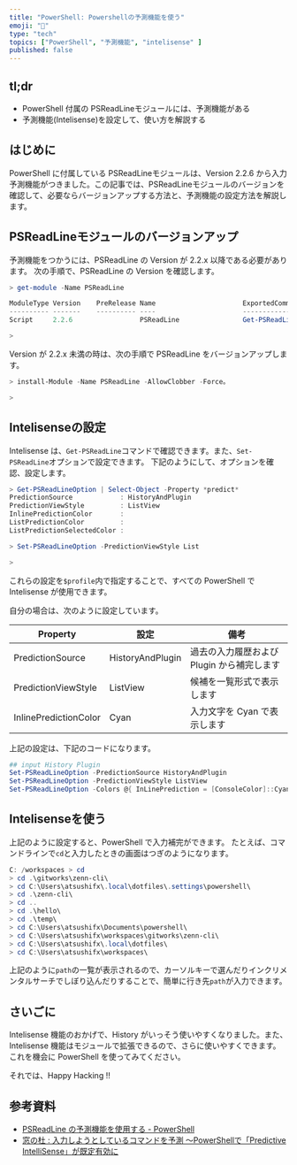 ```yaml
---
title: "PowerShell: Powershellの予測機能を使う"
emoji: "🐢"
type: "tech"
topics: ["PowerShell", "予測機能", "intelisense" ]
published: false
---
```


## tl;dr

- PowerShell 付属の PSReadLineモジュールには、予測機能がある
- 予測機能(Intelisense)を設定して、使い方を解説する

## はじめに

PowerShell に付属している PSReadLineモジュールは、Version 2.2.6 から入力予測機能がつきました。この記事では、PSReadLineモジュールのバージョンを確認して、必要ならバージョンアップする方法と、予測機能の設定方法を解説します。

## PSReadLineモジュールのバージョンアップ

予測機能をつかうには、PSReadLine の Version が 2.2.x 以降である必要があります。
次の手順で、PSReadLine の Version を確認します。

``` PowerShell
> get-module -Name PSReadLine

ModuleType Version    PreRelease Name                      ExportedCommands
---------- -------    ---------- ----                      ----------------
Script     2.2.6                 PSReadLine                Get-PSReadLineKeyHandler, Get-PSReadLineOption, …

>
```

Version が 2.2.x 未満の時は、次の手順で PSReadLine をバージョンアップします。

``` PowerShell
> install-Module -Name PSReadLine -AllowClobber -Force。

>
```

## Intelisenseの設定

Intelisense は、`Get-PSReadLine`コマンドで確認できます。また、`Set-PSReadLine`オプションで設定できます。
下記のようにして、オプションを確認、設定します。

``` PowerShell
> Get-PSReadLineOption | Select-Object -Property *predict*
PredictionSource            : HistoryAndPlugin
PredictionViewStyle         : ListView
InlinePredictionColor       :
ListPredictionColor         :
ListPredictionSelectedColor :

> Set-PSReadLineOption -PredictionViewStyle List

>
```

これらの設定を`$profile`内で指定することで、すべての PowerShell で Intelisense が使用できます。

自分の場合は、次のように設定しています。

| Property | 設定 | 備考 |
| ---| --- | --- |
| PredictionSource | HistoryAndPlugin | 過去の入力履歴および Plugin から補完します |
| PredictionViewStyle | ListView | 候補を一覧形式で表示します |
| InlinePredictionColor | Cyan | 入力文字を Cyan で表示します |

上記の設定は、下記のコードになります。

``` PowerShell : $profile
## input History Plugin
Set-PSReadLineOption -PredictionSource HistoryAndPlugin
Set-PSReadLineOption -PredictionViewStyle ListView
Set-PSReadLineOption -Colors @{ InLinePrediction = [ConsoleColor]::Cyan }

```

## Intelisenseを使う

上記のように設定すると、PowerShell で入力補完ができます。
たとえば、コマンドラインで`cd`と入力したときの画面はつぎのようになります。

``` PowerShell : Windows Terminal
C: /workspaces > cd
> cd .\gitworks\zenn-cli\                                                                  [History]
> cd C:\Users\atsushifx\.local\dotfiles\.settings\powershell\                              [History]
> cd .\zenn-cli\                                                                           [History]
> cd ..                                                                                    [History]
> cd .\hello\                                                                              [History]
> cd .\temp\                                                                               [History]
> cd C:\Users\atsushifx\Documents\powershell\                                              [History]
> cd C:\Users\atsushifx\workspaces\gitworks\zenn-cli\                                      [History]
> cd C:\Users\atsushifx\.local\dotfiles\                                                   [History]
> cd C:\Users\atsushifx\workspaces\                                                        [History]

```

上記のように`path`の一覧が表示されるので、カーソルキーで選んだりインクリメンタルサーチでしぼり込んだりすることで、簡単に行き先`path`が入力できます。

## さいごに

Intelisense 機能のおかげで、History がいっそう使いやすくなりました。また、Intelisense 機能はモジュールで拡張できるので、さらに使いやすくできます。
これを機会に PowerShell を使ってみてください。

それでは、Happy Hacking !!

## 参考資料

- [PSReadLine の予測機能を使用する - PowerShell](https://learn.microsoft.com/ja-jp/powershell/scripting/learn/shell/using-predictors?view=powershell-7.3)
- [窓の杜 : 入力しようとしているコマンドを予測 ～PowerShellで「Predictive IntelliSense」が既定有効に](https://forest.watch.impress.co.jp/docs/news/1420812.html)
